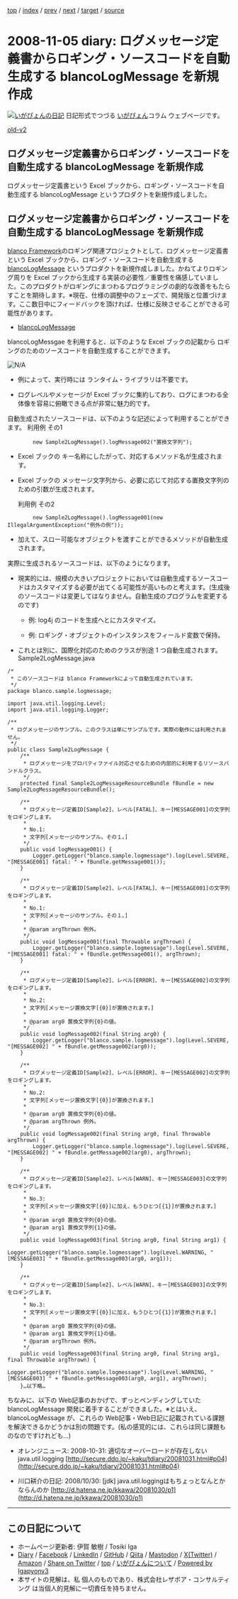 [top](../index.html) 
 / [index](index.html) 
 / [prev](ig081104.html) 
 / [next](ig081109.html) 
 / [target](https://www.igapyon.jp/igapyon/diary/2008/ig081105.html) 
 / [source](https://github.com/igapyon/diary/blob/master/2008/ig081105.src.md) 

2008-11-05 diary: ログメッセージ定義書からロギング・ソースコードを自動生成する blancoLogMessage を新規作成
=====================================================================================================
[![いがぴょんの日記](https://www.igapyon.jp/igapyon/diary/images/iga202308_64.jpg "いがぴょん")](https://www.igapyon.jp/igapyon/diary/memo/memoigapyon.html) 日記形式でつづる [いがぴょん](https://www.igapyon.jp/igapyon/diary/memo/memoigapyon.html)コラム ウェブページです。

[old-v2](ig081105-orig.html)

## ログメッセージ定義書からロギング・ソースコードを自動生成する blancoLogMessage を新規作成

ログメッセージ定義書という Excel ブックから、ロギング・ソースコードを自動生成する blancoLogMessage というプロダクトを新規作成しました。


## ログメッセージ定義書からロギング・ソースコードを自動生成する blancoLogMessage を新規作成

[blanco Framework](https://www.igapyon.jp/blanco/blanco.ja.html)のロギング関連プロジェクトとして、ログメッセージ定義書という Excel ブックから、ロギング・ソースコードを自動生成する[blancoLogMessage](https://www.igapyon.jp/blanco/blancologmessage.html) というプロダクトを新規作成しました。かねてよりロギング周りを Excel ブックから生成する実装の必要性／重要性を痛感していました。このプロダクトがロギングにまつわるプログラミングの劇的な改善をもたらすことを期待します。※現在、仕様の調整中のフェーズで、開発版と位置づけます。ここ数日中にフィードバックを頂ければ、仕様に反映させることができる可能性があります。

* [blancoLogMessage](https://www.igapyon.jp/blanco/blancologmessage.html)

blancoLogMessgae を利用すると、以下のような Excel ブックの記載から ロギングのためのソースコードを自動生成することができます。

![N/A](https://www.igapyon.jp/igapyon/image/diary/2008/20081105blancoLogMessage001.png)

* 例によって、実行時には ランタイム・ライブラリは不要です。
  
* ログレベルやメッセージが Excel ブックに集約しており、ログにまつわる全体像を容易に俯瞰できる点が非常に魅力的です。

  
自動生成されたソースコードは、以下のような記述によって利用することができます。
利用例 その1

      
```
        new Sample2LogMessage().logMessage002("置換文字列");
```

      

* Excel ブックの キー名称にしたがって、対応するメソッド名が生成されます。
  
* Excel ブックの メッセージ文字列から、必要に応じて対応する置換文字列のための引数が生成されます。

  利用例 その2

      
```
        new Sample2LogMessage().logMessage001(new IllegalArgumentException("例外の例"));
```

      

* 加えて、スロー可能なオブジェクトを渡すことができるメソッドが自動生成されます。

実際に生成されるソースコードは、以下のようになります。

* 現実的には、規模の大きいプロジェクトにおいては自動生成するソースコードはカスタマイズする必要が出てくる可能性が高いものと考えます。(生成後のソースコードは変更してはなりません。自動生成のプログラムを変更するのです)
  
  * 例: log4j のコードを生成へとにカスタマイズ。
    
  * 例: ロギング・オブジェクトのインスタンスをフィールド変数で保持。
  

  
* これとは別に、国際化対応のためのクラスが別途 1 つ自動生成されます。
Sample2LogMessage.java

      
```
/*
 * このソースコードは blanco Frameworkによって自動生成されています。
 */
package blanco.sample.logmessage;

import java.util.logging.Level;
import java.util.logging.Logger;

/**
 * ログメッセージのサンプル。このクラスは単にサンプルです。実際の動作には利用されません。
 */
public class Sample2LogMessage {
    /**
     * ログメッセージをプロパティファイル対応させるための内部的に利用するリソースバンドルクラス。
     */
    protected final Sample2LogMessageResourceBundle fBundle = new Sample2LogMessageResourceBundle();

    /**
     * ログメッセージ定義ID[Sample2]、レベル[FATAL]、キー[MESSAGE001]の文字列をロギングします。
     *
     * No.1:
     * 文字列[メッセージのサンプル。その１。]
     */
    public void logMessage001() {
        Logger.getLogger("blanco.sample.logmessage").log(Level.SEVERE, "[MESSAGE001] fatal: " + fBundle.getMessage001());
    }

    /**
     * ログメッセージ定義ID[Sample2]、レベル[FATAL]、キー[MESSAGE001]の文字列をロギングします。
     *
     * No.1:
     * 文字列[メッセージのサンプル。その１。]
     *
     * @param argThrown 例外。
     */
    public void logMessage001(final Throwable argThrown) {
        Logger.getLogger("blanco.sample.logmessage").log(Level.SEVERE, "[MESSAGE001] fatal: " + fBundle.getMessage001(), argThrown);
    }

    /**
     * ログメッセージ定義ID[Sample2]、レベル[ERROR]、キー[MESSAGE002]の文字列をロギングします。
     *
     * No.2:
     * 文字列[メッセージ置換文字[{0}]が置換されます。]
     *
     * @param arg0 置換文字列{0}の値。
     */
    public void logMessage002(final String arg0) {
        Logger.getLogger("blanco.sample.logmessage").log(Level.SEVERE, "[MESSAGE002] " + fBundle.getMessage002(arg0));
    }

    /**
     * ログメッセージ定義ID[Sample2]、レベル[ERROR]、キー[MESSAGE002]の文字列をロギングします。
     *
     * No.2:
     * 文字列[メッセージ置換文字[{0}]が置換されます。]
     *
     * @param arg0 置換文字列{0}の値。
     * @param argThrown 例外。
     */
    public void logMessage002(final String arg0, final Throwable argThrown) {
        Logger.getLogger("blanco.sample.logmessage").log(Level.SEVERE, "[MESSAGE002] " + fBundle.getMessage002(arg0), argThrown);
    }

    /**
     * ログメッセージ定義ID[Sample2]、レベル[WARN]、キー[MESSAGE003]の文字列をロギングします。
     *
     * No.3:
     * 文字列[メッセージ置換文字[{0}]に加え、もうひとつ[{1}]が置換されます。]
     *
     * @param arg0 置換文字列{0}の値。
     * @param arg1 置換文字列{1}の値。
     */
    public void logMessage003(final String arg0, final String arg1) {
        Logger.getLogger("blanco.sample.logmessage").log(Level.WARNING, "[MESSAGE003] " + fBundle.getMessage003(arg0, arg1));
    }

    /**
     * ログメッセージ定義ID[Sample2]、レベル[WARN]、キー[MESSAGE003]の文字列をロギングします。
     *
     * No.3:
     * 文字列[メッセージ置換文字[{0}]に加え、もうひとつ[{1}]が置換されます。]
     *
     * @param arg0 置換文字列{0}の値。
     * @param arg1 置換文字列{1}の値。
     * @param argThrown 例外。
     */
    public void logMessage003(final String arg0, final String arg1, final Throwable argThrown) {
        Logger.getLogger("blanco.sample.logmessage").log(Level.WARNING, "[MESSAGE003] " + fBundle.getMessage003(arg0, arg1), argThrown);
    }…以下略…
```

      

ちなみに、以下の Web記事のおかげで、ずっとペンディングしていた blancoLogMessage 開発に着手することができました。※とはいえ、blancoLogMessage が、これらの Web記事・Web日記に記載されている課題を解決できるかどうかは別の問題です。(私の感覚的には、これらは同じ課題ものなのですけれども…)

* オレンジニュース: 2008-10-31: 適切なオーバーロードが存在しないjava.util.logging
  [http://secure.ddo.jp/~kaku/tdiary/20081031.html#p04](http://secure.ddo.jp/~kaku/tdiary/20081031.html#p04)
  
* 川口耕介の日記: 2008/10/30: [jdk] java.util.loggingはもちょっとなんとかならんのか
  [http://d.hatena.ne.jp/kkawa/20081030/p1](http://d.hatena.ne.jp/kkawa/20081030/p1)


----------------------------------------------------------------------------------------------------

## この日記について

* ホームページ更新者: 伊賀 敏樹 / Tosiki Iga
* [Diary](https://www.igapyon.jp/igapyon/diary/) / [Facebook](https://www.facebook.com/igapyon) / [LinkedIn](https://www.linkedin.com/in/toshikiiga) / [GitHub](https://github.com/igapyon) / [Qiita](https://qiita.com/igapyon) / [Mastodon](https://social.vivaldi.net/@igapyon) / [X(Twitter)](https://twitter.com/ToshikiIga) / [Amazon](https://www.amazon.co.jp/%E4%BC%8A%E8%B3%80-%E6%95%8F%E6%A8%B9/e/B004LTQWCQ) / 
[Share on Twitter](https://twitter.com/intent/tweet?hashtags=igapyon%2Cdiary%2C%E3%81%84%E3%81%8C%E3%81%B4%E3%82%87%E3%82%93&text=%E3%83%AD%E3%82%B0%E3%83%A1%E3%83%83%E3%82%BB%E3%83%BC%E3%82%B8%E5%AE%9A%E7%BE%A9%E6%9B%B8%E3%81%8B%E3%82%89%E3%83%AD%E3%82%AE%E3%83%B3%E3%82%B0%E3%83%BB%E3%82%BD%E3%83%BC%E3%82%B9%E3%82%B3%E3%83%BC%E3%83%89%E3%82%92%E8%87%AA%E5%8B%95%E7%94%9F%E6%88%90%E3%81%99%E3%82%8B+blancoLogMessage+%E3%82%92%E6%96%B0%E8%A6%8F%E4%BD%9C%E6%88%90&url=https%3A%2F%2Fwww.igapyon.jp%2Figapyon%2Fdiary%2F2008%2Fig081105.html) / [top](../index.html) / [いがぴょんについて](https://www.igapyon.jp/igapyon/diary/memo/memoigapyon.html) / [Powered by Igapyonv3](https://github.com/igapyon/igapyonv3)
* 本サイトの見解は、私 個人のものであり、株式会社レザボア・コンサルティング は当個人的見解に一切責任を持ちません。 

